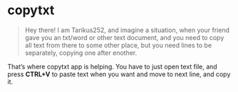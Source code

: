 # copytxt

>Hey there! I am Tarikus252, and imagine a situation, when your friend gave you an txt/word or other text document, and you need to copy all text from there to some other place, but you need lines to be separately, copying one after enother.

That’s where copytxt app is helping. You have to just open text file, and press **CTRL+V** to paste text when you want and move to next line, and copy it.
